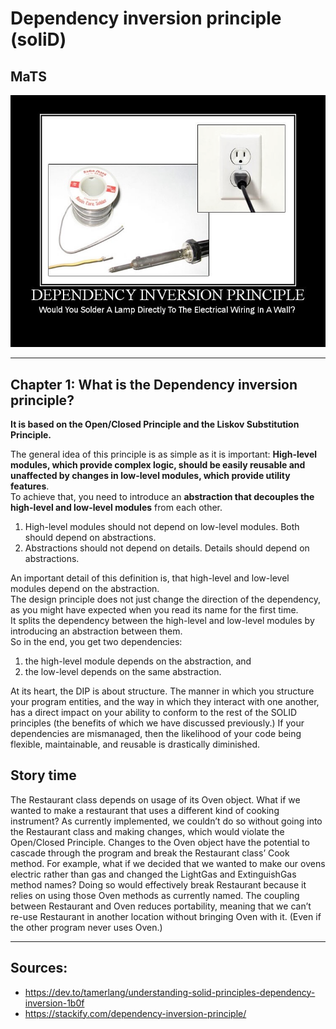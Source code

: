 # Dependency inversion principle (soliD)

## MaTS

![img.png](img.png)

---
## Chapter 1: What is the Dependency inversion principle?

**It is based on the Open/Closed Principle and the Liskov Substitution Principle.**

The general idea of this principle is as simple as it is important: **High-level modules, which provide complex logic, should be easily reusable and unaffected by changes in low-level modules, which provide utility features**.  
To achieve that, you need to introduce an **abstraction that decouples the high-level and low-level modules** from each other.


1. High-level modules should not depend on low-level modules. Both should depend on abstractions.
2. Abstractions should not depend on details. Details should depend on abstractions.

An important detail of this definition is, that high-level and low-level modules depend on the abstraction.  
The design principle does not just change the direction of the dependency, as you might have expected when you read its name for the first time.  
It splits the dependency between the high-level and low-level modules by introducing an abstraction between them.  
So in the end, you get two dependencies:


1. the high-level module depends on the abstraction, and
2. the low-level depends on the same abstraction.


At its heart, the DIP is about structure. The manner in which you structure your program entities, and the way in which they interact with one another, has a direct impact on your ability to conform to the rest of the SOLID principles (the benefits of which we have discussed previously.) If your dependencies are mismanaged, then the likelihood of your code being flexible, maintainable, and reusable is drastically diminished.

## Story time

The Restaurant class depends on usage of its Oven object. What if we wanted to make a restaurant that uses a different kind of cooking instrument? As currently implemented, we couldn’t do so without going into the Restaurant class and making changes, which would violate the Open/Closed Principle.
    Changes to the Oven object have the potential to cascade through the program and break the Restaurant class’ Cook method. For example, what if we decided that we wanted to make our ovens electric rather than gas and changed the LightGas and ExtinguishGas method names? Doing so would effectively break Restaurant because it relies on using those Oven methods as currently named.
    The coupling between Restaurant and Oven reduces portability, meaning that we can’t re-use Restaurant in another location without bringing Oven with it. (Even if the other program never uses Oven.)

---
## Sources:

- https://dev.to/tamerlang/understanding-solid-principles-dependency-inversion-1b0f
- https://stackify.com/dependency-inversion-principle/


